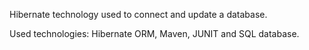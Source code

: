 Hibernate technology used to connect and update a database.

Used technologies: Hibernate ORM, Maven, JUNIT and SQL database.

